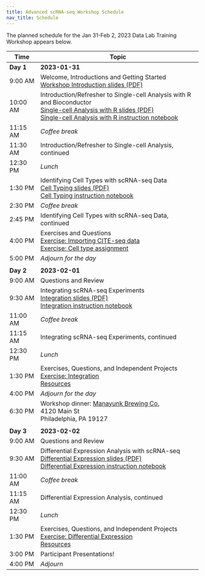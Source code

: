 ```yaml
---
title: Advanced scRNA-seq Workshop Schedule
nav_title: Schedule
---
```


The planned schedule for the Jan 31-Feb 2, 2023 Data Lab Training Workshop appears below.

| Time      | Topic                                                            |
|------------------|------------------------------------------------------|
| **Day 1** | **2023-01-31**                                                   |
| 9:00 AM   | Welcome, Introductions and Getting Started   <br> [Workshop Introduction slides (PDF)](../slides/2023-01-31_a_Workshop_Intro.pdf)  |
| 10:00 AM  | Introduction/Refresher to Single-cell Analysis with R and Bioconductor  <br> [Single-cell Analysis with R slides (PDF)](../slides/2023-01-31_b_scRNAseq_intro.pdf)  <br> [Single-cell Analysis with R instruction notebook](https://htmlpreview.github.io/?https://github.com/AlexsLemonade/training-modules/blob/{{site.release_tag}}/scRNA-seq-advanced/01-read_filter_normalize_scRNA.nb.html)  |
| 11:15 AM  | *Coffee break*                                                   |
| 11:30 AM  | Introduction/Refresher to Single-cell Analysis, continued |
| 12:30 PM  | *Lunch*                                                          |
| 1:30 PM   | Identifying Cell Types with scRNA-seq Data <br> [Cell Typing slides (PDF)](../slides/2023-01-31_c_cell_type_assignment.pdf) <br> [Cell Typing instruction notebook](https://htmlpreview.github.io/?https://github.com/AlexsLemonade/training-modules/blob/{{site.release_tag}}/scRNA-seq-advanced/02-celltype_assignment.nb.html) |
| 2:30 PM   | *Coffee break*                                                   |
| 2:45 PM   | Identifying Cell Types with scRNA-seq Data, continued            |
| 4:00 PM   | Exercises and Questions <br> [Exercise: Importing CITE-seq data](https://github.com/AlexsLemonade/training-modules/blob/{{site.release_tag}}/scRNA-seq-advanced/exercise_01-citeseq.Rmd) <br> [Exercise: Cell type assignment](https://github.com/AlexsLemonade/training-modules/blob/{{site.release_tag}}/scRNA-seq-advanced/exercise_02-celltype.Rmd) |
| 5:00 PM   | *Adjourn for the day*                                            |
|           |                                                                  |
| **Day 2** | **2023-02-01**                                                   |
| 9:00 AM   | Questions and Review                                             |
| 9:30 AM   | Integrating scRNA-seq Experiments <br> [Integration slides (PDF)](../slides/2023-02-01_Integration.pdf) <br> [Integration instruction notebook](https://htmlpreview.github.io/?https://github.com/AlexsLemonade/training-modules/blob/{{site.release_tag}}/scRNA-seq-advanced/03-dataset_integration.nb.html) |
| 11:00 AM  | *Coffee break*                                                   |
| 11:15 AM  | Integrating scRNA-seq Experiments, continued                     |
| 12:30 PM  | *Lunch*                                                          |
| 1:30 PM   | Exercises, Questions, and Independent Projects  <br> [Exercise: Integration](https://github.com/AlexsLemonade/training-modules/blob/{{site.release_tag}}/scRNA-seq-advanced/exercise_03-integration.Rmd) <br> [Resources](resources-for-consultation-sessions.md)|
| 4:00 PM   | *Adjourn for the day*                                            |
| 6:30 PM   | Workshop dinner: [Manayunk Brewing Co.](https://goo.gl/maps/cFChwoEpLJ4Lxun29) <br> 4120 Main St <br> Philadelphia, PA 19127                                          |
|           |                                                                  |
| **Day 3** | **2023-02-02**                                                   |
| 9:00 AM   | Questions and Review                                             |
| 9:30 AM   | Differential Expression Analysis with scRNA-seq <br> [Differential Expression slides (PDF)](../slides/2023-02-02_Differential_expression.pdf) <br> [Differential Expression instruction notebook](https://htmlpreview.github.io/?https://github.com/AlexsLemonade/training-modules/blob/{{site.release_tag}}/scRNA-seq-advanced/04-differential_expression.nb.html)   |
| 11:00 AM  | *Coffee break*                                                   |
| 11:15 AM  | Differential Expression Analysis, continued       |
| 12:30 PM  | *Lunch*                                                          |
| 1:30 PM   | Exercises, Questions, and Independent Projects  <br> [Exercise: Differential Expression](https://github.com/AlexsLemonade/training-modules/blob/{{site.release_tag}}/scRNA-seq-advanced/exercise_04-diffexp.Rmd) <br> [Resources](resources-for-consultation-sessions.md)       |
| 3:00 PM   | Participant Presentations!                                       |
| 4:00 PM   | *Adjourn*                                                        |
